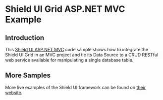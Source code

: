 # Shield UI Grid ASP.NET MVC Example

## Introduction

This [Shield UI ASP.NET MVC](https://www.shieldui.com/products/aspnet-mvc) code sample shows how to integrate the Shield UI Grid 
in an MVC project and tie its Data Source to a CRUD RESTful web service available for manipulating a single database table. 


## More Samples

More live examples of the Shield UI framework can be found on [their website](http://demos.shieldui.com/mvc/).
